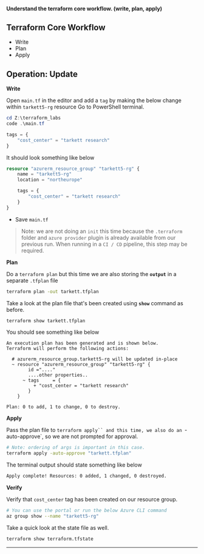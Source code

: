 #### Understand the terraform core workflow. (write, plan, apply)

## Terraform Core Workflow

* Write
* Plan 
* Apply

## Operation: Update

**Write**

Open `main.tf` in the editor and add a `tag` by making the below change within `tarkett5-rg` resource
Go to PowerShell terminal.

```powershell
cd Z:\terraform_labs
code .\main.tf
```

```terraform
tags = {
    "cost_center" = "tarkett research"
}
```
It should look something like below

``` terraform
resource "azurerm_resource_group" "tarkett5-rg" {
    name = "tarkett5-rg"
    location = "northeurope"

    tags = {
        "cost_center" = "tarkett research"
    } 
}
```

* Save `main.tf` 

> Note: we are not doing an `init` this time because the `.terraform` folder and `azure provider` plugin is already available from our previous run. When running in a `CI / CD` pipeline, this step may be required.

**Plan**

Do a `terraform plan` but this time we are also storing the **`output`** in a separate `.tfplan` file

```bash
terraform plan -out tarkett.tfplan
```  

Take a look at the plan file that's been created using **`show`** command as before.

```bash
terraform show tarkett.tfplan
```   
You should see something like below

```
An execution plan has been generated and is shown below.
Terraform will perform the following actions:

  # azurerm_resource_group.tarkett5-rg will be updated in-place
  ~ resource "azurerm_resource_group" "tarkett5-rg" {
        id ="...."
        ....other properties..
      ~ tags     = {
          + "cost_center = "tarkett research"
        }
    }

Plan: 0 to add, 1 to change, 0 to destroy.
```

**Apply**

Pass the plan file to `terraform apply`` and this time, we also do an `-auto-approve`, so we are not prompted for approval.

```bash
# Note: ordering of args is important in this case.
terraform apply -auto-approve "tarkett.tfplan"
```

The terminal output should state something like below

```bash
Apply complete! Resources: 0 added, 1 changed, 0 destroyed.
```

**Verify**

Verify that `cost_center` tag has been created on our resource group.

```bash
# You can use the portal or run the below Azure CLI command
az group show --name "tarkett5-rg"
```

Take a quick look at the state file as well.

```bash
terraform show terraform.tfstate
```
---